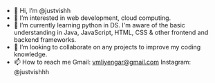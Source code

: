 - 👋 Hi, I’m @justvishh
- 👀 I’m interested in web development, cloud computing.
- 🌱 I’m currently learning python in DS. I'm aware of the basic understanding in Java, JavaScript, HTML, CSS & other frontend and backend frameworks.
- 💞️ I’m looking to collaborate on any projects to improve my coding knowledge.
- 📫 How to reach me Gmail: vmliyengar@gmail.com
                     Instagram: @justvishhh

<!---
justvishh/justvishh is a ✨ special ✨ repository because its `README.md` (this file) appears on your GitHub profile.
You can click the Preview link to take a look at your changes.
--->
